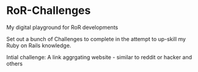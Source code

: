 # RoR-Challenges
My digital playground for RoR developments

Set out a bunch of Challenges to complete in the attempt to up-skill my Ruby on Rails knowledge. 

Intial challenge:
A link aggrgating website - similar to reddit or hacker and others
